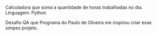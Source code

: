 Calculadora que soma a quantidade de horas trabalhadas no dia.
Linguagem: Python


Desafio QA que Programa do Paulo de Oliveira me inspirou criar esse simpes projeto.
